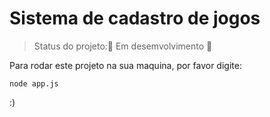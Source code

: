 <h1>Sistema de cadastro de jogos</h1>

>Status do projeto::construction: Em desemvolvimento :construction:

Para rodar este projeto na sua maquina, por favor digite:

``` 
node app.js
```

:)

